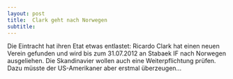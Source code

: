 ```yaml
---
layout: post
title:  Clark geht nach Norwegen
subtitle:  
---
```


Die Eintracht hat ihren Etat etwas entlastet: Ricardo Clark hat einen neuen Verein gefunden und wird bis zum 31.07.2012 an Stabaek IF nach Norwegen ausgeliehen. Die Skandinavier wollen auch eine Weiterpflichtung prüfen. Dazu müsste der US-Amerikaner aber erstmal überzeugen...


